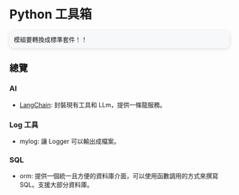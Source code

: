 # Python 工具箱

<div style="background: #f7f8f9; border-radius: 10px; padding: 10px; box-shadow: rgba(99, 99, 99, 0.2) 0px 2px 8px 0px;">
模組要轉換成標準套件！！
</div>

## 總覽
### AI
- [LangChain]: 封裝現有工具和 LLm，提供一條龍服務。

### Log 工具
- mylog: 讓 Logger 可以輸出成檔案。

### SQL
- orm: 提供一個統一且方便的資料庫介面，可以使用函數調用的方式來撰寫 SQL。支援大部分資料庫。


[LangChain]: https://www.langchain.com/